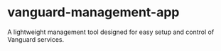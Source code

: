 # vanguard-management-app
A lightweight management tool designed for easy setup and control of Vanguard services.
